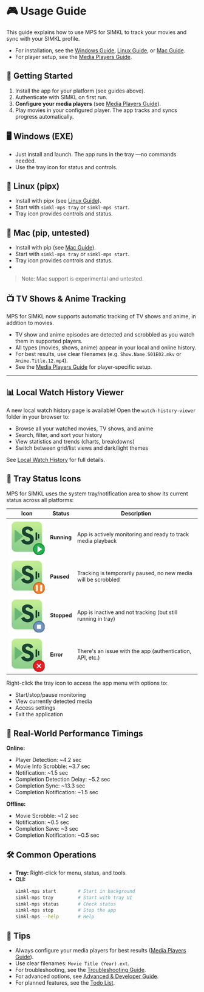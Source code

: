 # 🎮 Usage Guide

This guide explains how to use MPS for SIMKL to track your movies and sync with your SIMKL profile.

- For installation, see the [Windows Guide](windows-guide.md), [Linux Guide](linux-guide.md), or [Mac Guide](mac-guide.md).
- For player setup, see the [Media Players Guide](media-players.md).

## 🏁 Getting Started

1. Install the app for your platform (see guides above).
2. Authenticate with SIMKL on first run.
3. **Configure your media players** (see [Media Players Guide](media-players.md)).
4. Play movies in your configured player. The app tracks and syncs progress automatically.

## 🖥️ Windows (EXE)
- Just install and launch. The app runs in the tray —no commands needed.
- Use the tray icon for status and controls.

## 🐧 Linux (pipx)
- Install with pipx (see [Linux Guide](linux-guide.md)).
- Start with `simkl-mps tray` or `simkl-mps start`.
- Tray icon provides controls and status.

## 🍏 Mac (pip, untested)
- Install with pip (see [Mac Guide](mac-guide.md)).
- Start with `simkl-mps tray` or `simkl-mps start`.
- Tray icon provides controls and status.
- 
> Note: Mac support is experimental and untested.

## 📺 TV Shows & Anime Tracking

MPS for SIMKL now supports automatic tracking of TV shows and anime, in addition to movies.

- TV show and anime episodes are detected and scrobbled as you watch them in supported players.
- All types (movies, shows, anime) appear in your local and online history.
- For best results, use clear filenames (e.g. `Show.Name.S01E02.mkv` or `Anime.Title.12.mp4`).
- See the [Media Players Guide](media-players.md) for player-specific setup.

---

## 📊 Local Watch History Viewer

A new local watch history page is available! Open the `watch-history-viewer` folder in your browser to:
- Browse all your watched movies, TV shows, and anime
- Search, filter, and sort your history
- View statistics and trends (charts, breakdowns)
- Switch between grid/list views and dark/light themes

See [Local Watch History](watch-history.md) for full details.

## 🔔 Tray Status Icons

MPS for SIMKL uses the system tray/notification area to show its current status across all platforms:

| Icon | Status | Description |
|------|--------|-------------|
| ![Running](../simkl_mps/assets/simkl-mps-running.png) | **Running** | App is actively monitoring and ready to track media playback |
| ![Paused](../simkl_mps/assets/simkl-mps-paused.png) | **Paused** | Tracking is temporarily paused, no new media will be scrobbled |
| ![Stopped](../simkl_mps/assets/simkl-mps-stopped.png) | **Stopped** | App is inactive and not tracking (but still running in tray) |
| ![Error](../simkl_mps/assets/simkl-mps-error.png) | **Error** | There's an issue with the app (authentication, API, etc.) |

Right-click the tray icon to access the app menu with options to:
- Start/stop/pause monitoring
- View currently detected media
- Access settings
- Exit the application

## 🚦 Real-World Performance Timings

**Online:**
- Player Detection: ~4.2 sec
- Movie Info Scrobble: ~3.7 sec
- Notification: ~1.5 sec
- Completion Detection Delay: ~5.2 sec
- Completion Sync: ~13.3 sec
- Completion Notification: ~1.5 sec

**Offline:**
- Movie Scrobble: ~1.2 sec
- Notification: ~0.5 sec
- Completion Save: ~3 sec
- Completion Notification: ~0.5 sec

## 🛠️ Common Operations

- **Tray:** Right-click for menu, status, and tools.
- **CLI:**
  ```bash
  simkl-mps start        # Start in background
  simkl-mps tray         # Start with tray UI
  simkl-mps status       # Check status
  simkl-mps stop         # Stop the app
  simkl-mps --help       # Help
  ```

## 📝 Tips
- Always configure your media players for best results ([Media Players Guide](media-players.md)).
- Use clear filenames: `Movie Title (Year).ext`.
- For troubleshooting, see the [Troubleshooting Guide](troubleshooting.md).
- For advanced options, see [Advanced & Developer Guide](configuration.md).
- For planned features, see the [Todo List](todo.md).
